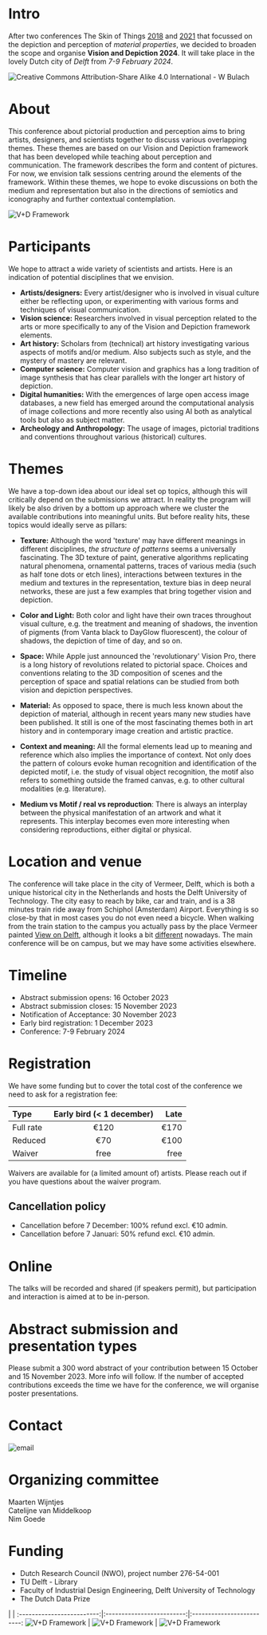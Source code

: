 # Intro
After two conferences The Skin of Things [2018](https://theskinofthings.github.io) and [2021](https://theskinofthings2021.github.io) that focussed on the depiction and perception of *material properties*, we decided to broaden the scope and organise **Vision and Depiction 2024**. It will take place in the lovely Dutch city of *Delft* from *7-9 February 2024*.

![Creative Commons Attribution-Share Alike 4.0 International - W Bulach](https://upload.wikimedia.org/wikipedia/commons/thumb/9/9b/00_0781_Canal_in_Delft_%28NL%29.jpg/640px-00_0781_Canal_in_Delft_%28NL%29.jpg)
# About
This conference about pictorial production and perception aims to bring artists, designers, and scientists together to discuss various overlapping themes. These themes are based on our Vision and Depiction framework that has been developed while teaching about perception and communication. The framework describes the form and content of pictures. For now, we envision talk sessions centring around the elements of the framework. Within these themes, we hope to evoke discussions on both the medium and representation but also in the directions of semiotics and iconography and further contextual contemplation.

![V+D Framework](images/formcontent.png)

# Participants
We hope to attract a wide variety of scientists and artists. Here is an indication of potential disciplines that we envision.
- **Artists/designers:** Every artist/designer who is involved in visual culture either be reflecting upon, or experimenting with various forms and techniques of visual communication.
- **Vision science:** Researchers involved in visual perception related to the arts or more specifically to any of the Vision and Depiction framework elements.
- **Art history:** Scholars from (technical) art history investigating various aspects of motifs and/or medium. Also subjects such as style, and the mystery of mastery are relevant.
- **Computer science:** Computer vision and graphics has a long tradition of image synthesis that has clear parallels with the longer art history of depiction.
- **Digital humanities:** With the emergences of large open access image databases, a new field has emerged around the computational analysis of image collections and more recently also using AI both as analytical tools but also as subject matter.
- **Archeology and Anthropology:** The usage of images, pictorial traditions and conventions throughout various (historical) cultures.


# Themes
We have a top-down idea about our ideal set op topics, although this will critically depend on the submissions we attract. In reality the program will likely be also driven by a bottom up approach where we cluster the available contributions into meaningful units. But before reality hits, these topics would ideally serve as pillars:

- **Texture:** Although the word 'texture' may have different meanings in different disciplines, *the structure of patterns* seems a universally fascinating. The 3D texture of paint, generative algorithms replicating natural phenomena, ornamental patterns, traces of various media (such as half tone dots or etch lines), interactions between textures in the medium and textures in the representation, texture bias in deep neural networks, these are just a few examples that bring together vision and depiction.

- **Color and Light:** Both color and light have their own traces throughout visual culture, e.g. the treatment and meaning of shadows, the invention of pigments (from Vanta black to DayGlow fluorescent), the colour of shadows, the depiction of time of day, and so on.

- **Space:** While Apple just announced the 'revolutionary' Vision Pro,  there is a long history of revolutions related to pictorial space. Choices and conventions relating to the 3D composition of scenes and the perception of space and spatial relations can be studied from both vision and depiction perspectives.

- **Material:** As opposed to space, there is much less known about the depiction of material, although in recent years many new studies have been published. It still is one of the most fascinating themes both in art history and in contemporary image creation and artistic practice.

- **Context and meaning:** All the formal elements lead up to meaning and reference which also implies the importance of context. Not only does the pattern of colours evoke human recognition and identification of the depicted motif, i.e. the study of visual object recognition, the motif also refers to something outside the framed canvas, e.g. to other cultural modalities (e.g. literature).

- **Medium vs Motif / real vs reproduction**: There is always an interplay between the physical manifestation of an artwork and what it represents. This interplay becomes even more interesting when considering reproductions, either digital or physical.


# Location and venue
The conference will take place in the city of Vermeer, Delft, which is both a unique historical city in the Netherlands and hosts the Delft University of Technology. The city easy to reach by bike, car and train, and is a 38 minutes train ride away from Schiphol (Amsterdam) Airport. Everything is so close-by that in most cases you do not even need a bicycle. When walking from the train station to the campus you actually pass by the place Vermeer painted [View on Delft](https://www.mauritshuis.nl/en/our-collection/artworks/92-view-of-delft/), although it looks a bit [different](https://goo.gl/maps/xAuMbmfN3uijMygg7) nowadays.
The main conference will be on campus, but we may have some activities elsewhere.

# Timeline
- Abstract submission opens: 16 October 2023
- Abstract submission closes: 15 November 2023
- Notification of Acceptance: 30 November 2023
- Early bird registration: 1 December 2023
- Conference: 7-9 February 2024

# Registration

We have some funding but to cover the total cost of the conference we need to ask for a registration fee:

| Type | Early bird (< 1 december) | Late |
| :---         |     :---:      |          ---: |
| Full rate   | €120     | €170    |
| Reduced     | €70       | €100      |
| Waiver     | free      | free    |

Waivers are available for (a limited amount of) artists. Please reach out if you have questions about the waiver program.  

## Cancellation policy

- Cancellation before 7 December: 100% refund excl. €10 admin.
- Cancellation before 7 Januari: 50% refund excl. €10 admin.

# Online

The talks will be recorded and shared (if speakers permit), but participation and interaction is aimed at to be in-person.

# Abstract submission and presentation types
Please submit a 300 word abstract of your contribution between 15 October and 15 November 2023. More info will follow. If the number of accepted contributions exceeds the time we have for the conference, we will organise poster presentations.

# Contact

![email](images/email.jpg)


# Organizing committee
Maarten Wijntjes<br>
Catelijne van Middelkoop<br>
Nim Goede<br>

# Funding

- Dutch Research Council (NWO), project number 276-54-001
- TU Delft - Library
- Faculty of Industrial Design Engineering, Delft University of Technology
- The Dutch Data Prize

 | |
:-------------------------:|:-------------------------:|:-------------------------:
![V+D Framework](images/dataprize.jpg) | ![V+D Framework](images/tudelft.png) | ![V+D Framework](images/nwo.jpg)
